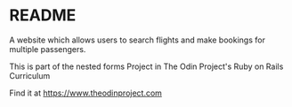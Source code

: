 # README

A website which allows users to search flights and make bookings for multiple passengers.

This is part of the nested forms Project in The Odin Project's Ruby on Rails Curriculum

Find it at https://www.theodinproject.com